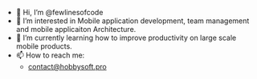 - 👋 Hi, I’m @fewlinesofcode
- 👀 I’m interested in Mobile application development, team management and mobile applicaiton Architecture.
- 🌱 I’m currently learning how to improve productivity on large scale mobile products.
- 📫 How to reach me:
  - contact@hobbysoft.pro

<!---
fewlinesofcode/fewlinesofcode is a ✨ special ✨ repository because its `README.md` (this file) appears on your GitHub profile.
You can click the Preview link to take a look at your changes.
--->
